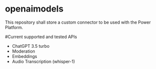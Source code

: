 # openaimodels
This repository shall store a custom connector to be used with the Power Platform.

#Current supported and tested APIs
- ChatGPT 3.5 turbo
- Moderation
- Embeddings
- Audio Transcription (whisper-1)
